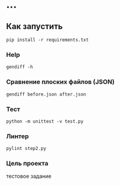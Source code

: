 # ...


## Как запустить


```pip install -r requirements.txt```


### Help

```gendiff -h```

### Сравнение плоских файлов (JSON)

```gendiff before.json after.json```


### Тест
```python -m unittest -v test.py```


### Линтер
```pylint step2.py```
 

### Цель проекта

тестовое задание